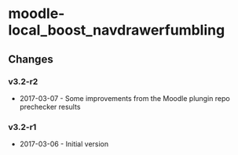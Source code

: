 moodle-local_boost_navdrawerfumbling
====================================

Changes
-------

### v3.2-r2

* 2017-03-07 - Some improvements from the Moodle plungin repo prechecker results

### v3.2-r1

* 2017-03-06 - Initial version
